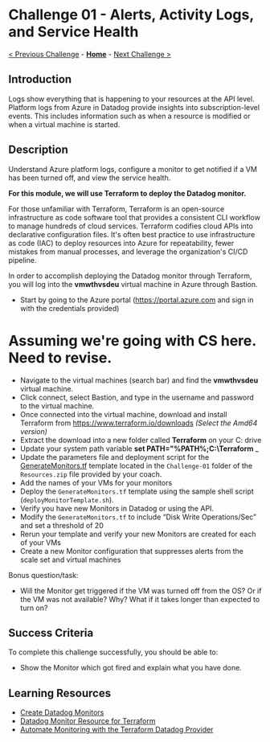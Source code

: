 # Challenge 01 - Alerts, Activity Logs, and Service Health

[< Previous Challenge](./Challenge-00.md) - **[Home](../README.md)** - [Next Challenge >](./Challenge-02.md)

## Introduction

Logs show everything that is happening to your resources at the API level. Platform logs from Azure in Datadog provide insights into subscription-level events. This includes information such as when a resource is modified or when a virtual machine is started.

## Description

Understand Azure platform logs, configure a monitor to get notified if a VM has been turned off, and view the service health.

**For this module, we will use Terraform to deploy the Datadog monitor.**

For those unfamiliar with Terraform, Terraform is an open-source infrastructure as code software tool that provides a consistent CLI workflow to manage hundreds of cloud services. Terraform codifies cloud APIs into declarative configuration files. It's often best practice to use infrastructure as code (IAC) to deploy resources into Azure for repeatability, fewer mistakes from manual processes, and leverage the organization's CI/CD pipeline.

In order to accomplish deploying the Datadog monitor through Terraform, you will log into the **vmwthvsdeu** virtual machine in Azure through Bastion.

- Start by going to the Azure portal (https://portal.azure.com and sign in with the credentials provided)
# Assuming we're going with CS here. Need to revise.
- Navigate to the virtual machines (search bar) and find the **vmwthvsdeu** virtual machine.
- Click connect, select Bastion, and type in the username and password to the virtual machine.
- Once connected into the virtual machine, download and install Terraform from https://www.terraform.io/downloads _(Select the Amd64 version)_
- Extract the download into a new folder called **Terraform** on your C: drive
- Update your system path variable **set PATH="%PATH%;C:\Terraform**
_
- Update the parameters file and deployment script for the [GenerateMonitors.tf](Resources/Challenge-01/GenerateMonitors.tf?raw=true) template located in the `Challenge-01` folder of the `Resources.zip` file provided by your coach.
- Add the names of your VMs for your monitors
- Deploy the `GenerateMonitors.tf` template using the sample shell script (`deployMonitorTemplate.sh`).
- Verify you have new Monitors in Datadog or using the API. 
- Modify the `GenerateMonitors.tf` to include “Disk Write Operations/Sec” and set a threshold of 20
- Rerun your template and verify your new Monitors are created for each of your VMs
- Create a new Monitor configuration that suppresses alerts from the scale set and virtual machines

Bonus question/task:
- Will the Monitor get triggered if the VM was turned off from the OS? Or if the VM was not available? Why? What if it takes longer than expected to turn on?

## Success Criteria

To complete this challenge successfully, you should be able to:
 - Show the Monitor which got fired and explain what you have done.

## Learning Resources

- [Create Datadog Monitors](https://docs.datadoghq.com/monitors/create/)
- [Datadog Monitor Resource for Terraform](https://registry.terraform.io/providers/DataDog/datadog/latest/docs/resources/monitor)
- [Automate Monitoring with the Terraform Datadog Provider](https://learn.hashicorp.com/tutorials/terraform/datadog-provider?in=terraform/use-case)

